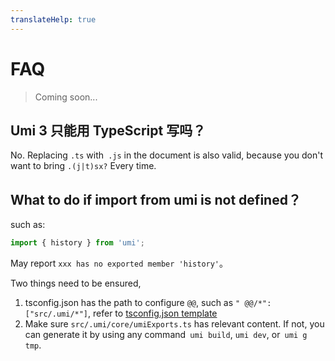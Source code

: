 ```yaml
---
translateHelp: true
---
```


# FAQ


> Coming soon... 

## Umi 3 只能用 TypeScript 写吗？

No. Replacing `.ts` with` .js` in the document is also valid, because you don't want to bring `.(j|t)sx?` Every time.

## What to do if import from umi is not defined？

such as:

```js
import { history } from 'umi';
```

May report `xxx has no exported member 'history'`。

Two things need to be ensured,

1. tsconfig.json has the path to configure `@@`, such as `" @@/*": ["src/.umi/*"]`, refer to [tsconfig.json template](https://github.com/umijs/umi/blob/master/packages/create-umi-app/templates/AppGenerator/tsconfig.json)
2. Make sure `src/.umi/core/umiExports.ts` has relevant content. If not, you can generate it by using any command` umi build`, `umi dev`, or` umi g tmp`.
